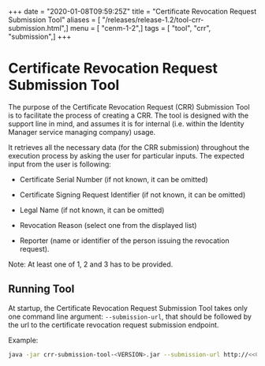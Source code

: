 +++
date = "2020-01-08T09:59:25Z"
title = "Certificate Revocation Request Submission Tool"
aliases = [ "/releases/release-1.2/tool-crr-submission.html",]
menu = [ "cenm-1-2",]
tags = [ "tool", "crr", "submission",]
+++


# Certificate Revocation Request Submission Tool

The purpose of the Certificate Revocation Request (CRR) Submission Tool is to facilitate the process of creating a CRR.
            The tool is designed with the support line in mind, and assumes it is for internal (i.e. within the Identity Manager service managing company) usage.

It retrieves all the necessary data (for the CRR submission) throughout the execution process by asking the user for particular inputs.
            The expected input from the user is following:


* Certificate Serial Number (if not known, it can be omitted)


* Certificate Signing Request Identifier (if not known, it can be omitted)


* Legal Name (if not known, it can be omitted)


* Revocation Reason (select one from the displayed list)


* Reporter (name or identifier of the person issuing the revocation request).


Note: At least one of 1, 2 and 3 has to be provided.


## Running Tool

At startup, the Certificate Revocation Request Submission Tool takes only one command line argument: `--submission-url`,
                that should be followed by the url to the certificate revocation request submission endpoint.

Example:

```bash
java -jar crr-submission-tool-<VERSION>.jar --submission-url http://<<CORDA_DOMAIN>>/certificate-revocation-request
```

